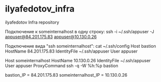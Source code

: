 # ilyafedotov_infra
ilyafedotov Infra repository

Подключение к someinternalhost в одну строку:
  ssh -i ~/.ssh/appuser -J appuser@84.201.175.83 appuser@10.130.0.26
  
Подключение вида "ssh someinternalhost":
  cat ~/.ssh/config
  Host bastion
        HostName 84.201.175.83
        IdentityFile ~/.ssh/appuser
        User appuser

  Host someinternalhost
        HostName 10.130.0.26
        IdentityFile ~/.ssh/appuser
        User appuser
        ProxyCommand ssh -q -W %h:%p bastion
        

bastion_IP = 84.201.175.83
someinternalhost_IP = 10.130.0.26
        
